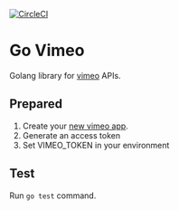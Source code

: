[![CircleCI](https://circleci.com/gh/landskip/vimeo-go/tree/master.svg?style=shield)](https://circleci.com/gh/landskip/vimeo-go/tree/master)

# Go Vimeo 

Golang library for [vimeo][0] APIs.


## Prepared

1. Create your [new vimeo app][1].
1. Generate an access token
2. Set VIMEO_TOKEN in your environment

## Test

Run `go test` command.

[0]: https://developer.vimeo.com/
[1]: https://developer.vimeo.com/apps/new
